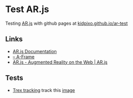 # Test AR.js

Testing [AR.js](https://ar-js-org.github.io) with github pages at [kidpixo.github.io/ar-test](https://kidpixo.github.io/ar-test/)

## Links 

- [AR.js Documentation](https://ar-js-org.github.io/AR.js-Docs/location-based-aframe/)
- [<a-image> – A-Frame](https://aframe.io/docs/1.0.0/primitives/a-image.html)
- [AR.js - Augmented Reality on the Web | AR.js](https://ar-js-org.github.io/AR.js/)

## Tests

- [Trex tracking](https://kidpixo.github.io/ar-test/tracking_trex.html) track this [image](https://raw.githubusercontent.com/AR-js-org/AR.js/master/aframe/examples/image-tracking/nft/trex-image-big.jpeg)
